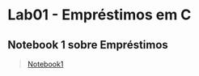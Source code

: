 # Lab01 - Empréstimos em C


## Notebook 1 sobre Empréstimos

>[Notebook1](notebook/emprestimo01-ra247021.ipynb) 


